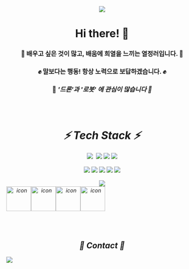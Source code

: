 
<p align="center">
  <img src="https://capsule-render.vercel.app/api?type=Cylinder&height=100&section=header&text=Hello%World&fontSize=50&theme=cobalt&animation=fadeIn">
</p>


<h1 align="center">Hi there! 👋</h1>

<h3 align="center">
🚀 배우고 싶은 것이 많고, 배움에 <b>희열</b>을 느끼는 열정러입니다. 🚀
</h3>
    
<h3 align="center">
✊ 말보다는 행동! 항상 <b>노력</b>으로 보답하겠습니다. ✊
</h3>

<h3 align="center">
👾 <b><i>'드론'</b>과 <b><i>'로봇'</b> 에 관심이 많습니다 👾
</h3>

<br></br>
<h1 align="center">⚡ Tech Stack ⚡</h1>

<div align="center">
    <img src="https://img.shields.io/badge/Python-3776AB?style=flat-square&logo=Python&logoColor=white"/></a>&nbsp
    <img src="https://img.shields.io/badge/C-A8B9CC?style=flat-square&logo=C&logoColor=white"/></a>
    <img src="https://img.shields.io/badge/C++-6699CB?style=flat-square&logo=cplusplus&logoColor=white"/></a>
    <img src="https://img.shields.io/badge/Java-F47C00?style=flat-square&logo=Java&logoColor=white"/></a>
    <br></br>
    <img src="https://img.shields.io/badge/HTML5-E34F26?style=flat-square&logo=html5&logoColor=white"/></a>
    <img src="https://img.shields.io/badge/JavaScript-F7DF1E?style=flat-square&logo=JavaScript&logoColor=white"/></a>
    <img src="https://img.shields.io/badge/Css-1572B6?style=flat-square&logo=css3&logoColor=white"/></a>
    <img src="https://img.shields.io/badge/SpringBoot-6DB33F?style=flat-square&logo=springboot&logoColor=white"/></a>
    <img src="https://img.shields.io/badge/Django-092E20?style=flat-square&logo=django&logoColor=white"/></a>
    <br></br>
    <img src="https://img.shields.io/badge/ROS2-22314E?style=flat-square&logo=ROS&logoColor=white"/></a>
</div>


<div align="center" style="display: flex; align-items: flex-start;"><img src="https://techstack-generator.vercel.app/github-icon.svg" alt="icon" width="65" height="65" /><img src="https://techstack-generator.vercel.app/docker-icon.svg" alt="icon" width="65" height="65" /><img src="https://techstack-generator.vercel.app/mysql-icon.svg" alt="icon" width="65" height="65" /><img src="https://techstack-generator.vercel.app/aws-icon.svg" alt="icon" width="65" height="65" /></div>

<br></br>

<h2 align="center">📎 Contact 📎</h2>
<div align="center" style="display:flex; flex-direction:row;">
    <a href="mailto:cheun0928@gmail.com">
        <img src="https://img.shields.io/badge/Gmail-EA4335?style=flat-square&logo=Gmail&logoColor=white"/></a>&nbsp
    </a>
</div>

<br></br>
<br></br>
